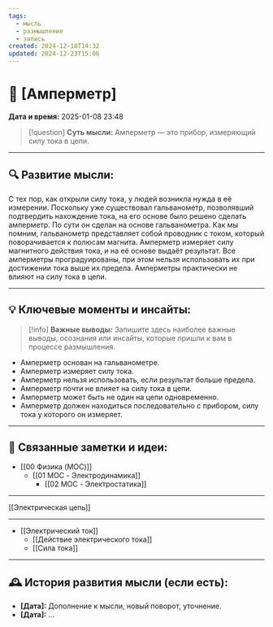 ```yaml
---
tags:
  - мысль
  - размышление
  - запись
created: 2024-12-18T14:32
updated: 2024-12-23T15:06
---
```


# 💭  [Амперметр]

**Дата и время:** 2025-01-08 23:48

> [!question] **Суть мысли:**
> Амперметр — это прибор, измеряющий силу тока в цепи.

---

## 🔍 Развитие мысли:

С тех пор, как открыли силу тока, у людей возникла нужда в её измерении. Поскольку уже существовал гальванометр, позволявший подтвердить нахождение тока, на его основе было решено сделать амперметр. По сути он сделан на основе гальванометра. Как мы помним, гальванометр представляет собой проводник с током, который поворачивается к полюсам магнита. Амперметр измеряет силу магнитного действия тока, и на её основе выдаёт результат. Все амперметры проградуированы, при этом нельзя использовать их при достижении тока выше их предела.
Амперметры практически не влияют на силу тока в цепи. 

---

## 💡 Ключевые моменты и инсайты:

> [!info] **Важные выводы:**
> Запишите здесь наиболее важные выводы, осознания или инсайты, которые пришли к вам в процессе размышления.

- Амперметр основан на гальванометре.
- Амперметр измеряет силу тока.
- Амперметр нельзя использовать, если результат больше предела.
- Амперметр почти не влияет на силу тока в цепи.
- Амперметр может быть не один на цепи одновременно.
- Амперметр должен находиться последовательно с прибором, силу тока у которого он измеряет.

---

## 🔄 Связанные заметки и идеи:

- [[00 Физика (MOC)]]
	- [[01 MOC - Электродинамика]]
		- [[02 MOC - Электростатика]]
- - -

[[Электрическая цепь]]


- - - 
- [[Электрический ток]]
	- [[Действие электрического тока]]
	- [[Сила тока]]

---

## 🕰️ История развития мысли (если есть):

* **[Дата]:**  Дополнение к мысли, новый поворот, уточнение.
* **[Дата]:**  ...